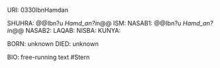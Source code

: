 URI: 0330IbnHamdan

SHUHRA: @@Ibn?u *Hamd_an?i*n@@
ISM: 
NASAB1: @@Ibn?u *Hamd_an?i*n@@
NASAB2: 
LAQAB: 
NISBA: 
KUNYA: 

BORN: unknown
DIED: unknown

BIO: free-running text #Stern

